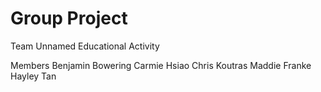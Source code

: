 # Group Project

Team
    Unnamed Educational Activity

Members
    Benjamin Bowering
    Carmie Hsiao
    Chris Koutras
    Maddie Franke
    Hayley Tan
